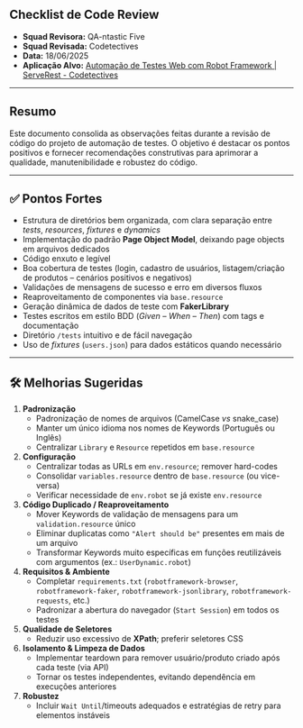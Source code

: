 ## Checklist de Code Review
- **Squad Revisora:** QA-ntastic Five
- **Squad Revisada:** Codetectives
- **Data:** 18/06/2025
- **Aplicação Alvo:** [Automação de Testes Web com Robot Framework | ServeRest - Codetectives](https://github.com/luismagriss/codetectives)

---

## Resumo
Este documento consolida as observações feitas durante a revisão de código do projeto de automação de testes. O objetivo é destacar os pontos positivos e fornecer recomendações construtivas para aprimorar a qualidade, manutenibilidade e robustez do código.

---

## ✅ Pontos Fortes
- Estrutura de diretórios bem organizada, com clara separação entre *tests*, *resources*, *fixtures* e *dynamics*  
- Implementação do padrão **Page Object Model**, deixando page objects em arquivos dedicados  
- Código enxuto e legível  
- Boa cobertura de testes (login, cadastro de usuários, listagem/criação de produtos – cenários positivos e negativos)  
- Validações de mensagens de sucesso e erro em diversos fluxos  
- Reaproveitamento de componentes via `base.resource`  
- Geração dinâmica de dados de teste com **FakerLibrary**  
- Testes escritos em estilo BDD (*Given – When – Then*) com tags e documentação  
- Diretório `/tests` intuitivo e de fácil navegação  
- Uso de *fixtures* (`users.json`) para dados estáticos quando necessário  

---

## 🛠️ Melhorias Sugeridas
1. **Padronização**
   - Padronização de nomes de arquivos (CamelCase *vs* snake_case)  
   - Manter um único idioma nos nomes de Keywords (Português ou Inglês)  
   - Centralizar `Library` e `Resource` repetidos em `base.resource`  
2. **Configuração**
   - Centralizar todas as URLs em `env.resource`; remover hard-codes  
   - Consolidar `variables.resource` dentro de `base.resource` (ou vice-versa)  
   - Verificar necessidade de `env.robot` se já existe `env.resource`  
3. **Código Duplicado / Reaproveitamento**
   - Mover Keywords de validação de mensagens para um `validation.resource` único  
   - Eliminar duplicatas como `"Alert should be"` presentes em mais de um arquivo  
   - Transformar Keywords muito específicas em funções reutilizáveis com argumentos (ex.: `UserDynamic.robot`)  
4. **Requisitos & Ambiente**
   - Completar `requirements.txt` (`robotframework-browser`, `robotframework-faker`, `robotframework-jsonlibrary`, `robotframework-requests`, etc.)  
   - Padronizar a abertura do navegador (`Start Session`) em todos os testes  
5. **Qualidade de Seletores**
   - Reduzir uso excessivo de **XPath**; preferir seletores CSS  
6. **Isolamento & Limpeza de Dados**
   - Implementar teardown para remover usuário/produto criado após cada teste (via API)  
   - Tornar os testes independentes, evitando dependência em execuções anteriores  
7. **Robustez**
   - Incluir `Wait Until`/timeouts adequados e estratégias de retry para elementos instáveis
